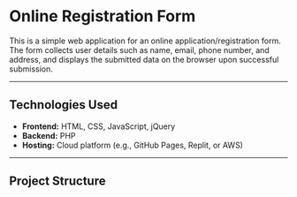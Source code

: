 # Online Registration Form

This is a simple web application for an online application/registration form. The form collects user details such as name, email, phone number, and address, and displays the submitted data on the browser upon successful submission.

---

## **Technologies Used**
- **Frontend:** HTML, CSS, JavaScript, jQuery
- **Backend:** PHP
- **Hosting:** Cloud platform (e.g., GitHub Pages, Replit, or AWS)

---

## **Project Structure**
